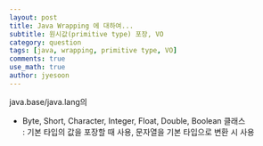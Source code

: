 ```yaml
---
layout: post
title: Java Wrapping 에 대하여...
subtitle: 원시값(primitive type) 포장, VO
category: question
tags: [java, wrapping, primitive type, VO]
comments: true
use_math: true
author: jyesoon
---
```

java.base/java.lang의
  - Byte, Short, Character, Integer, Float, Double, Boolean 클래스  
  : 기본 타입의 값을 포장할 때 사용, 문자열을 기본 타입으로 변환 시 사용
